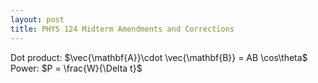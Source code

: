 ```yaml
---
layout: post
title: PHYS 124 Midterm Amendments and Corrections
---
```

Dot product: $\vec{\mathbf{A}}\cdot \vec{\mathbf{B}} = AB \cos\theta$  
Power: $P = \frac{W}{\Delta t}$





